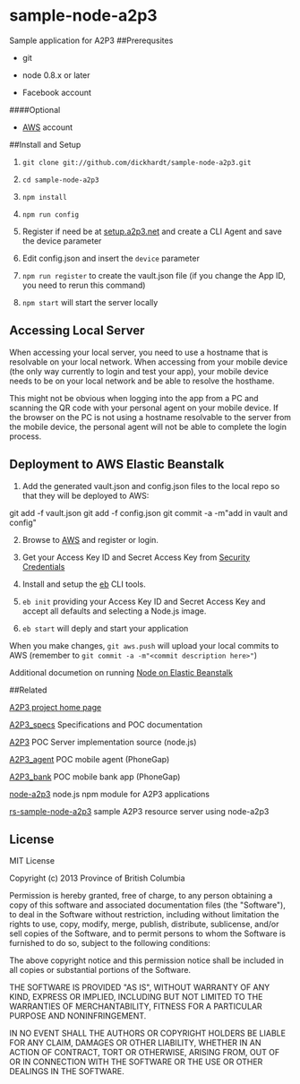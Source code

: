 sample-node-a2p3
================

Sample application for A2P3
##Prerequsites
- git

- node 0.8.x or later

- Facebook account

####Optional
- [AWS](http://aws.amazon.com) account

##Install and Setup
1) `git clone git://github.com/dickhardt/sample-node-a2p3.git`

2) `cd sample-node-a2p3`

3) `npm install`

4) `npm run config`

5) Register if need be at [setup.a2p3.net](http://setup.a2p3.net) and create a CLI Agent and save the device parameter

6) Edit config.json and insert the `device` parameter

7) `npm run register` to create the vault.json file (if you change the App ID, you need to rerun this command)

8) `npm start` will start the server locally

## Accessing Local Server

When accessing your local server, you need to use a hostname that is resolvable on your local network. When accessing from your mobile device (the only way currently to login and test your app), your mobile device needs to be on your local network and be able to resolve the hosthame.

This might not be obvious when logging into the app from a PC and scanning the QR code with your personal agent on your mobile device. If the browser on the PC is not using a hostname resolvable to the server from the mobile device, the personal agent will not be able to complete the login process.

## Deployment to AWS Elastic Beanstalk

1) Add the generated vault.json and config.json files to the local repo so that they will be deployed to AWS:

  git add -f vault.json
  git add -f config.json
  git commit -a -m"add in vault and config"

2) Browse to [AWS](http://aws.amazon.com) and register or login.

3) Get your Access Key ID and Secret Access Key from [Security Credentials](https://portal.aws.amazon.com/gp/aws/securityCredentials)

4) Install and setup the [eb](http://docs.aws.amazon.com/elasticbeanstalk/latest/dg/usingCLI.html) CLI tools.

5) `eb init` providing your Access Key ID and Secret Access Key and accept all defaults and selecting a Node.js image.

6) `eb start` will deply and start your application

When you make changes, `git aws.push` will upload your local commits to AWS (remember to `git commit -a -m"<commit description here>"`)

Additional documetion on running [Node on Elastic Beanstalk](http://docs.aws.amazon.com/elasticbeanstalk/latest/dg/create_deploy_nodejs.html)

##Related

[A2P3 project home page](http://www.a2p3.net)

[A2P3_specs](https://github.com/dickhardt/A2P3_specs) Specifications and POC documentation

[A2P3](https://github.com/dickhardt/A2P3) POC Server implementation source (node.js)

[A2P3_agent](https://github.com/dickhardt/A2P3_agent) POC mobile agent (PhoneGap)

[A2P3_bank](https://github.com/dickhardt/A2P3_bank) POC mobile bank app (PhoneGap)

[node-a2p3](https://github.com/dickhardt/node-a2p3) node.js npm module for A2P3 applications

[rs-sample-node-a2p3](https://github.com/dickhardt/rs-sample-node-a2p3) sample A2P3 resource server using node-a2p3

## License
MIT License

Copyright (c) 2013 Province of British Columbia

Permission is hereby granted, free of charge, to any person obtaining a copy of this software and associated documentation files (the "Software"), to deal in the Software without restriction, including without limitation the rights to use, copy, modify, merge, publish, distribute, sublicense, and/or sell copies of the Software, and to permit persons to whom the Software is furnished to do so, subject to the following conditions:

The above copyright notice and this permission notice shall be included in all copies or substantial portions of the Software.

THE SOFTWARE IS PROVIDED "AS IS", WITHOUT WARRANTY OF ANY KIND, EXPRESS OR IMPLIED, INCLUDING BUT NOT LIMITED TO THE WARRANTIES OF MERCHANTABILITY, FITNESS FOR A PARTICULAR PURPOSE AND NONINFRINGEMENT.

IN NO EVENT SHALL THE AUTHORS OR COPYRIGHT HOLDERS BE LIABLE FOR ANY CLAIM, DAMAGES OR OTHER LIABILITY, WHETHER IN AN ACTION OF CONTRACT, TORT OR OTHERWISE, ARISING FROM, OUT OF OR IN CONNECTION WITH THE SOFTWARE OR THE USE OR OTHER DEALINGS IN THE SOFTWARE.

